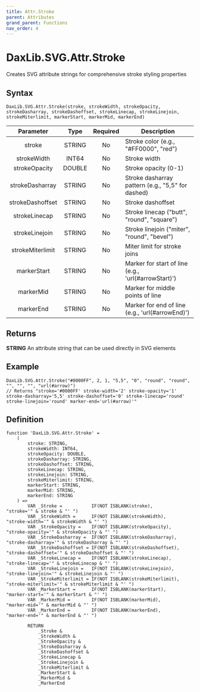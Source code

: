 ```yaml
---
title: Attr.Stroke
parent: Attributes
grand_parent: Functions
nav_order: 4
---
```


# DaxLib.SVG.Attr.Stroke

Creates SVG attribute strings for comprehensive stroke styling properties

## Syntax

```dax
DaxLib.SVG.Attr.Stroke(stroke, strokeWidth, strokeOpacity, strokeDasharray, strokeDashoffset, strokeLinecap, strokeLinejoin, strokeMiterlimit, markerStart, markerMid, markerEnd)
```

| Parameter         | Type      | Required   | Description                                          | 
|:---:|:---:|:---:|---|
| stroke            | <span class="type-label string">STRING</span>    |  No        | Stroke color (e.g., "#FF0000", "red")              |
| strokeWidth       | <span class="type-label int64">INT64</span>     |  No        | Stroke width                                         |
| strokeOpacity     | <span class="type-label number">DOUBLE</span>    |  No        | Stroke opacity (0-1)                                 |
| strokeDasharray   | <span class="type-label string">STRING</span>    |  No        | Stroke dasharray pattern (e.g., "5,5" for dashed)    |
| strokeDashoffset  | <span class="type-label string">STRING</span>    |  No        | Stroke dashoffset                                    |
| strokeLinecap     | <span class="type-label string">STRING</span>    |  No        | Stroke linecap ("butt", "round", "square")           |
| strokeLinejoin    | <span class="type-label string">STRING</span>    |  No        | Stroke linejoin ("miter", "round", "bevel")          |
| strokeMiterlimit  | <span class="type-label string">STRING</span>    |  No        | Miter limit for stroke joins                         |
| markerStart       | <span class="type-label string">STRING</span>    |  No        | Marker for start of line (e.g., 'url(#arrowStart)')  |
| markerMid         | <span class="type-label string">STRING</span>    |  No        | Marker for middle points of line                     |
| markerEnd         | <span class="type-label string">STRING</span>    |  No        | Marker for end of line (e.g., 'url(#arrowEnd)')      |

## Returns

<span class="type-label string">**STRING**</span> An attribute string that can be used directly in SVG elements

## Example

```dax
DaxLib.SVG.Attr.Stroke("#0000FF", 2, 1, "5,5", "0", "round", "round", "", "", "", "url(#arrow)")
// Returns "stroke='#0000FF' stroke-width='2' stroke-opacity='1' stroke-dasharray='5,5' stroke-dashoffset='0' stroke-linecap='round' stroke-linejoin='round' marker-end='url(#arrow)'"
```

## Definition

```dax
function 'DaxLib.SVG.Attr.Stroke' = 
    (
        stroke: STRING,
        strokeWidth: INT64,
        strokeOpacity: DOUBLE,
        strokeDasharray: STRING,
        strokeDashoffset: STRING,
        strokeLinecap: STRING,
        strokeLinejoin: STRING,
        strokeMiterlimit: STRING,
        markerStart: STRING,
        markerMid: STRING,
        markerEnd: STRING
    ) =>
        VAR _Stroke =           IF(NOT ISBLANK(stroke),           "stroke='" & stroke & "' ")
        VAR _StrokeWidth =      IF(NOT ISBLANK(strokeWidth),      "stroke-width='" & strokeWidth & "' ")
        VAR _StrokeOpacity =    IF(NOT ISBLANK(strokeOpacity),    "stroke-opacity='" & strokeOpacity & "' ")
        VAR _StrokeDasharray =  IF(NOT ISBLANK(strokeDasharray),  "stroke-dasharray='" & strokeDasharray & "' ")
        VAR _StrokeDashoffset = IF(NOT ISBLANK(strokeDashoffset), "stroke-dashoffset='" & strokeDashoffset & "' ")
        VAR _StrokeLinecap =    IF(NOT ISBLANK(strokeLinecap),    "stroke-linecap='" & strokeLinecap & "' ")
        VAR _StrokeLinejoin =   IF(NOT ISBLANK(strokeLinejoin),   "stroke-linejoin='" & strokeLinejoin & "' ")
        VAR _StrokeMiterlimit = IF(NOT ISBLANK(strokeMiterlimit), "stroke-miterlimit='" & strokeMiterlimit & "' ")
        VAR _MarkerStart =      IF(NOT ISBLANK(markerStart),      "marker-start='" & markerStart & "' ")
        VAR _MarkerMid =        IF(NOT ISBLANK(markerMid),        "marker-mid='" & markerMid & "' ")
        VAR _MarkerEnd =        IF(NOT ISBLANK(markerEnd),        "marker-end='" & markerEnd & "' ")
        
        RETURN
            _Stroke &
            _StrokeWidth &
            _StrokeOpacity &
            _StrokeDasharray &
            _StrokeDashoffset &
            _StrokeLinecap &
            _StrokeLinejoin &
            _StrokeMiterlimit &
            _MarkerStart &
            _MarkerMid &
            _MarkerEnd
```